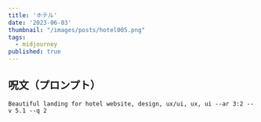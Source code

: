 ```yaml
---
title: 'ホテル'
date: '2023-06-03'
thumbnail: "/images/posts/hotel005.png"
tags:
  - midjourney
published: true
---
```


## 呪文（プロンプト）
```
Beautiful landing for hotel website, design, ux/ui, ux, ui --ar 3:2 --v 5.1 --q 2
```